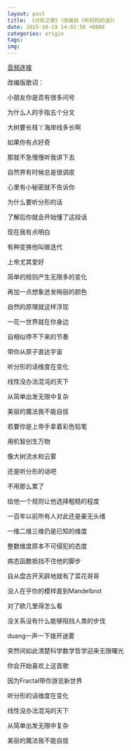 ```yaml
---
layout: post
title: 《分形之歌》（改编自《听妈妈的话》） 
date: 2015-10-19 14:02:56 +0800
categories: origin
tags:  
img: 
---
```


[音频连接](http://node.kg.qq.com/play?s=gMhXShgVmT-8Ag_-&g_f=personal)

改编版歌词：

小朋友你是否有很多问号

为什么人的手指五个分叉

大树要长枝丫海岸线多长啊

如果你有点好奇

那就不急慢慢听我讲下去

自然界有时候总是很调皮

心里有小秘密就不告诉你

为什么要听分形的话

了解后你就会开始懂了这段话

现在我有点明白

有种变换他叫做迭代

上帝尤其爱好

简单的规则产生无限多的变化

再加一点想象迸发绚丽的颜色

自然的原理就这样浮现

一花一世界就在你身边

自相似停不下来的节奏

带你从原子直达宇宙

听分形的话维度在变化

线性没办法混沌的天下

从简单出发无限中复杂

美丽的魔法我不能自拔

若要你是上帝手拿着彩色铅笔

用机智创生万物

像大树流水和云雾

还是听分形的话吧

不用那么累了

给他一个规则让他选择粗糙的程度

一百年以前所有人对此还是豪无头绪

一维二维三维仍是已知的维度

整数维度原本不可侵犯的态度

病态函数抵挡不住他的脚步

自从盘古开天辟地就有了菜花哥哥

没人在乎你的模样直到Mandelbrot

对了欧几里得怎么看

没关系没有什么能够阻挡人类的步伐

duang一声一下拨开迷雾

突然间如此清楚科学数学哲学迎来无限曙光

你会开始喜欢上这首歌

因为Fractal带你游览新世界

听分形的话维度在变化

线性没办法混沌的天下

从简单出发无限中复杂

美丽的魔法我不能自拔


